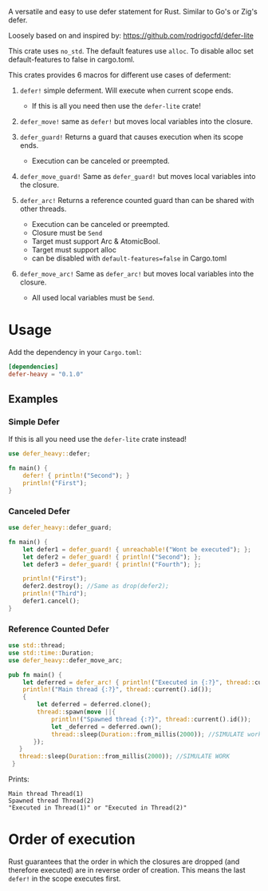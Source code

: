 A versatile and easy to use defer statement for Rust. Similar to Go's or Zig's defer.

Loosely based on and inspired by:
https://github.com/rodrigocfd/defer-lite

This crate uses `no_std`.
The default features use `alloc`.
To disable alloc set default-features to false in cargo.toml.

This crates provides 6 macros for different use cases of deferment:
1. `defer!` simple deferment. Will execute when current scope ends.
    - If this is all you need then use the `defer-lite` crate!

2. `defer_move!` same as `defer!` but moves local variables into the closure.

3. `defer_guard!` Returns a guard that causes execution when its scope ends.
    - Execution can be canceled or preempted.

4. `defer_move_guard!` Same as `defer_guard!` but moves local variables into the closure.

5. `defer_arc!` Returns a reference counted guard than can be shared with other threads.
    - Execution can be canceled or preempted.
    - Closure must be `Send`
    - Target must support Arc & AtomicBool.
    - Target must support alloc
    - can be disabled with `default-features=false` in Cargo.toml

6. `defer_move_arc!` Same as `defer_arc!` but moves local variables into the closure.
    - All used local variables must be `Send`.

# Usage

Add the dependency in your `Cargo.toml`:

```toml
[dependencies]
defer-heavy = "0.1.0"
```

## Examples

### Simple Defer
If this is all you need use the `defer-lite` crate instead!
```rust
use defer_heavy::defer;

fn main() {
    defer! { println!("Second"); }
    println!("First");
}
```

### Canceled Defer

```rust
use defer_heavy::defer_guard;

fn main() {
    let defer1 = defer_guard! { unreachable!("Wont be executed"); };
    let defer2 = defer_guard! { println!("Second"); };
    let defer3 = defer_guard! { println!("Fourth"); };

    println!("First");
    defer2.destroy(); //Same as drop(defer2);
    println!("Third");
    defer1.cancel();
}
```


### Reference Counted Defer
```rust
use std::thread;
use std::time::Duration;
use defer_heavy::defer_move_arc;

pub fn main() {
    let deferred = defer_arc! { println!("Executed in {:?}", thread::current().id());};
    println!("Main thread {:?}", thread::current().id());
    {
        let deferred = deferred.clone();
        thread::spawn(move ||{
            println!("Spawned thread {:?}", thread::current().id());
            let _deferred = deferred.own();
            thread::sleep(Duration::from_millis(2000)); //SIMULATE work
       });
   }
   thread::sleep(Duration::from_millis(2000)); //SIMULATE WORK
 }
```
Prints:
```text
Main thread Thread(1)
Spawned thread Thread(2)
"Executed in Thread(1)" or "Executed in Thread(2)"
```

# Order of execution
Rust guarantees that the order in which the closures are dropped
(and therefore executed) are in reverse order of creation.
This means the last `defer!` in the scope executes first.

